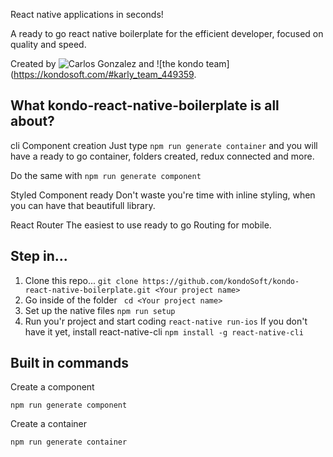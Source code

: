 React native applications in seconds!

A ready to go react native boilerplate for the efficient developer, focused on quality and speed.

Created by ![Carlos Gonzalez](https://kondosoft.com/#karly_team_449359) and ![the kondo team](https://kondosoft.com/#karly_team_449359.

## What kondo-react-native-boilerplate is all about?

cli Component creation 
Just type `npm run generate container` and you will have a ready to go container, folders created, redux connected and more.

Do the same with `npm run generate component`

Styled Component ready
	Don't waste you're time with inline styling, when you can have that beautifull library.

React Router
	The easiest to use ready to go Routing for mobile.


## Step in...

1. Clone this repo... `git clone https://github.com/kondoSoft/kondo-react-native-boilerplate.git <Your project name>`
2. Go inside of the folder ` cd <Your project name>`	
3. Set up the native files `npm run setup`
4. Run you'r project and start coding `react-native run-ios`
	If you don't have it yet, install react-native-cli `npm install -g react-native-cli`

## Built in commands

Create a component

`npm run generate component`

Create a container

`npm run generate container`
